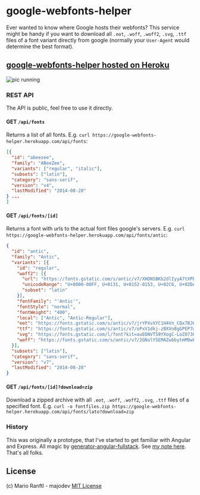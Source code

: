 # google-webfonts-helper
Ever wanted to know where Google hosts their webfonts? This service might be handy if you want to download all `.eot`, `.woff`, `.woff2`, `.svg`, `.ttf` files of a font variant directly from google (normally your `User-Agent` would determine the best format).

## [google-webfonts-helper hosted on Heroku](https://google-webfonts-helper.herokuapp.com)

![pic running](http://ranf.tl/static/apps/google-webfonts-helper/full_view.png)

### REST API
The API is public, feel free to use it directly.

#### GET `/api/fonts`
Returns a list of all fonts. E.g. `curl https://google-webfonts-helper.herokuapp.com/api/fonts`:
```json
[{
  "id": "abeezee",
  "family": "ABeeZee",
  "variants": ["regular", "italic"],
  "subsets": ["latin"],
  "category": "sans-serif",
  "version": "v4",
  "lastModified": "2014-08-28"
} ...
]
```

#### GET `/api/fonts/[id]`
Returns a font with urls to the actual font files google's servers. E.g. `curl https://google-webfonts-helper.herokuapp.com/api/fonts/antic`:

```json
{
  "id": "antic",
  "family": "Antic",
  "variants": [{
    "id": "regular",
    "woff2": [{
      "url": "https://fonts.gstatic.com/s/antic/v7/XHDNSBKb2dlIyyA7tXPbSA.woff2",
      "unicodeRange": "U+0000-00FF, U+0131, U+0152-0153, U+02C6, U+02DA, U+02DC, U+2000-206F, U+2074, U+20AC, U+2212, U+2215, U+E0FF, U+EFFD, U+F000",
      "subset": "latin"
    }],
    "fontFamily": "'Antic'",
    "fontStyle": "normal",
    "fontWeight": "400",
    "local": ["Antic", "Antic-Regular"],
    "eot": "https://fonts.gstatic.com/s/antic/v7/jrYPXvXYC1H4Vn_CQx7BJQ.eot",
    "ttf": "https://fonts.gstatic.com/s/antic/v7/oPxV1dkj-zBXVn8gGPEP7w.ttf",
    "svg": "https://fonts.gstatic.com/l/font?kit=auEONVTS9YXogC-LoZ073Q#Antic",
    "woff": "https://fonts.gstatic.com/s/antic/v7/2GNslY5EMAZwbbytmM9wFw.woff"
  }],
  "subsets": ["latin"],
  "category": "sans-serif",
  "version": "v7",
  "lastModified": "2014-08-28"
}
```

#### GET `/api/fonts/[id]?download=zip`

Download a zipped archive with all `.eot`, `.woff`, `.woff2`, `.svg`, `.ttf` files of a specified font. E.g. `curl -o fontfiles.zip https://google-webfonts-helper.herokuapp.com/api/fonts/lato?download=zip`

### History

This was originally a prototype, that I've started to get familiar with Angular and Express. All magic by [generator-angular-fullstack](https://github.com/DaftMonk/generator-angular-fullstack). See [my note here](http://ranf.tl/2014/12/23/self-hosting-google-web-fonts/). That's all folks.

## License
(c) Mario Ranftl - majodev
[MIT License](http://majodev.mit-license.org/)